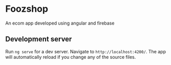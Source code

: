 
# Foozshop
An ecom app developed using angular and firebase



## Development server

Run `ng serve` for a dev server. Navigate to `http://localhost:4200/`. The app will automatically reload if you change any of the source files.
